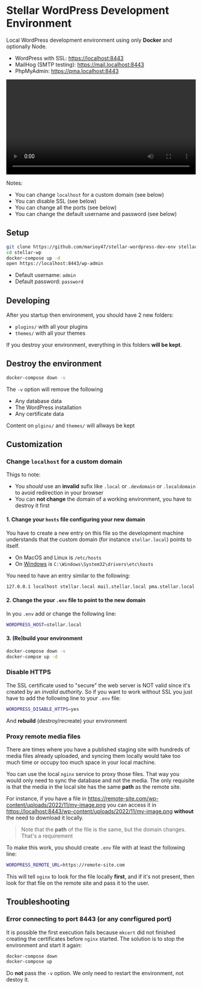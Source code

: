 # Stellar WordPress Development Environment

Local WordPress development environment using only **Docker** and optionally Node.

- WordPress with SSL: <https://localhost:8443>
- MailHog (SMTP testing): <https://mail.localhost:8443>
- PhpMyAdmin: <https://pma.localhost:8443>

<video src="demo.mp4" width="100%"></video>

Notes:

- You can change `localhost` for a custom domain (see below)
- You can disable SSL (see below)
- You can change all the ports (see below)
- You can change the default username and password (see below)

## Setup

```bash
git clone https://github.com/marioy47/stellar-wordpress-dev-env stellar-wp
cd stellar-wp
docker-compose up -d
open https://localhost:8443/wp-admin
```

- Default username: `admin`
- Default password: `password`

## Developing

After you startup then environment, you should have 2 new folders:

- `plugins/` with all your plugins
- `themes/` with all your themes

If you destroy your environment, everything in this folders **will be kept**.

## Destroy the environment

```bash
docker-compose down -v
```

The `-v` option will remove the following

- Any database data
- The WordPress installation
- Any certificate data

Content on `plgins/` and `themes/` will allways be kept

## Customization

### Change `localhost` for a custom domain

Thigs to note:

- You _should_ use an **invalid** sufix like `.local` or `.devdomain` or `.localdomain` to avoid redirection in your browser
- You can **not change** the domain of a working environment, you have to destroy it first

#### 1. Change your `hosts` file configuring your new domain

You have to create a new entry on this file so the development machine understands that the custom domain (for instance `stellar.local`) points to itself.

- On MacOS and Linux is `/etc/hosts`
- On [Windows](https://www.liquidweb.com/kb/edit-host-file-windows-10/) is `C:\Windows\System32\drivers\etc\hosts`

You need to have an entry similar to the following:

```bash
127.0.0.1 localhost stellar.local mail.stellar.local pma.stellar.local
```

#### 2. Change the your `.env` file to point to the new domain

In you `.env` add or change the following line:

```bash
WORDPRESS_HOST=stellar.local
```

#### 3. (Re)build your environment

```bash
docker-compose down -v
docker-compse up -d
```

### Disable HTTPS

The SSL certificate used to "secure" the web server is NOT valid since it's created by an _invalid authority_. So if you want to work without SSL you just have to add the following line to your `.env` file:

```bash
WORDPRESS_DISABLE_HTTPS=yes
```

And **rebuild** (destroy/recreate) your environment

### Proxy remote media files

There are times where you have a published staging site with hundreds of media files already uploaded, and syncing them locally would take too much time or occupy too much space in your local machine.

You can use the local `nginx` service to proxy those files. That way you would only need to sync the database and not the media. The only requisite is that the media in the local site has the same **path** as the remote site.

For instance, if you have a file in <https://remote-site.com/wp-content/uploads/2022/11/my-image.png> you can access it in <https://localhost:8443/wp-content/uploads/2022/11/my-image.png> **without** the need to download it locally.

> Note that the **path** of the file is the same, but the domain changes. That's a requirement

To make this work, you should create `.env` file with at least the following line:

```bash
WORDPRESS_REMOTE_URL=https://remote-site.com
```

This will tell `nginx` to look for the file locally **first**, and if it's not present, then look for that file on the remote site and pass it to the user.

## Troubleshooting

### Error connecting to port 8443 (or any conrfigured port)

It is possible the first execution fails because `mkcert` did not finished creating the certificates before `nginx` started. The solution is to stop the environment and start it again:

```bash
docker-compose down
docker-compose up
```

Do **not** pass the `-v` option. We only need to restart the environment, not destoy it.
